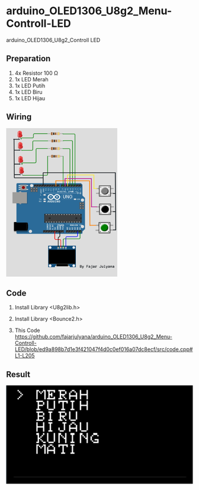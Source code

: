 # arduino_OLED1306_U8g2_Menu-Controll-LED
arduino_OLED1306_U8g2_Controll LED
## Preparation
1. 4x Resistor 100 Ω
2. 1x LED Merah
3. 1x LED Putih
4. 1x LED Biru
5. 1x LED Hijau


## Wiring
<img src="capture/wiring.png" style="height:400px; width:300px;"><br>

## Code

1. Install Library <U8g2lib.h>
2. Install Library <Bounce2.h>

3. This Code <br>
https://github.com/fajarjulyana/arduino_OLED1306_U8g2_Menu-Controll-LED/blob/ed9a898b7d1e3f421047f4d0c0ef016a07dc8ecf/src/code.cpp#L1-L205
## Result 
<img src="capture/Capture.jpg" stylr="height:400px; width:300px;"><br>
